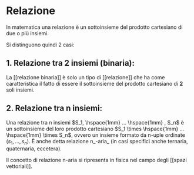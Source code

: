 # Relazione
In matematica una relazione è un sottoinsieme del prodotto cartesiano di due o più insiemi.

Si distinguono quindi 2 casi:

## 1. Relazione tra 2 insiemi (binaria):
La [[relazione binaria]] è solo un tipo di [[relazione]] che ha come caratteristica il fatto di essere il sottoinsieme del prodotto cartesiano di **2** soli insiemi.

## 2. Relazione tra n insiemi:
Una relazione tra n insiemi $S_1, \hspace{1mm} ... \hspace{1mm} , S_n$ è un sottoinsieme del loro prodotto cartesiano $S_1 \times \hspace{1mm} ... \hspace{1mm} \times S_n$, ovvero un insieme formato da n-uple ordinate $(s_1, ..., s_n)$. È anche detta relazione n_-aria_ (in casi specifici anche ternaria, quaternaria, eccetera).

Il concetto di relazione n-aria si ripresenta in fisica nel campo degli [[spazi vettoriali]].